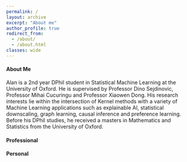 ```yaml
---
permalink: /
layout: archive
excerpt: "About me"
author_profile: true
redirect_from: 
  - /about/
  - /about.html
classes: wide
---
```


#### About Me
Alan is a 2nd year DPhil student in Statistical Machine Learning at the University of Oxford. He is supervised by Professor Dino Sejdinovic, Professor Mihai Cucuringu and Professor Xiaowen Dong. His research interests lie within the intersection of Kernel methods with a variety of Machine Learning applications such as explainable AI, statistical downscaling, graph learning, causal inference and preference learning. Before his DPhil studies, he received a masters in Mathematics and Statistics from the University of Oxford.

#### Professional 


#### Personal
